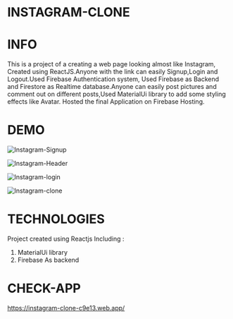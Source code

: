 # INSTAGRAM-CLONE


# INFO

This is a project of a creating a web page looking almost like Instagram, Created using ReactJS.Anyone with the link can easily Signup,Login and Logout.Used Firebase Authentication system, Used Firebase as Backend and Firestore as Realtime database.Anyone can easily post pictures and comment out on different posts,Used MaterialUi library to add some styling effects like Avatar. Hosted the final Application on Firebase Hosting.

# DEMO

![Instagram-Signup](https://user-images.githubusercontent.com/62182820/129438614-b166c609-848f-443f-906b-0ac7704fe0bf.PNG)

![Instagram-Header](https://user-images.githubusercontent.com/62182820/129438641-9745c570-0aaa-4f8c-8f60-69683d287a85.PNG)

![Instagram-login](https://user-images.githubusercontent.com/62182820/129438651-fad3c7bf-5e90-4408-8341-a7089c635f66.PNG)

![Instagram-clone](https://user-images.githubusercontent.com/62182820/129438654-19d4964a-f37f-40fa-ba0a-2a2ff5d4d98e.PNG)


# TECHNOLOGIES
Project created using Reactjs Including :
 1) MaterialUi library
 2) Firebase As backend


# CHECK-APP

https://instagram-clone-c9e13.web.app/
